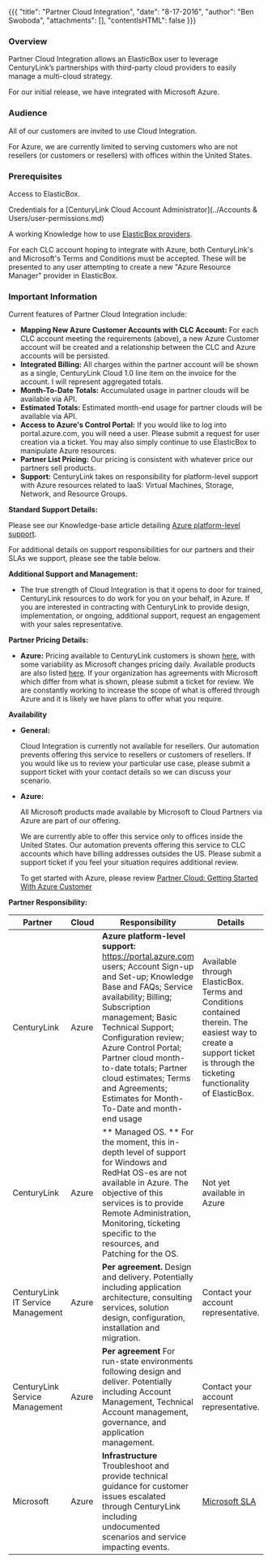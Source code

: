 {{{
  "title": "Partner Cloud Integration",
  "date": "8-17-2016",
  "author": "Ben Swoboda",
  "attachments": [],
  "contentIsHTML": false
}}}

### Overview

Partner Cloud Integration allows an ElasticBox user to leverage CenturyLink’s partnerships with third-party cloud providers to easily manage a multi-cloud strategy.

For our initial release, we have integrated with Microsoft Azure.


### Audience

All of our customers are invited to use Cloud Integration.

For Azure, we are currently limited to serving customers who are not resellers (or customers or resellers) with offices within the United States.

### Prerequisites

Access to ElasticBox.

Credentials for a [CenturyLink Cloud Account Administrator](../Accounts & Users/user-permissions.md)

A working Knowledge how to use [ElasticBox providers](https://ElasticBox.com/documentation/core-concepts/providers/).

For each CLC account hoping to integrate with Azure, both CenturyLink's and Microsoft's Terms and Conditions must be accepted. These will be presented to any user attempting to create a new "Azure Resource Manager" provider in ElasticBox.


### Important Information


Current features of Partner Cloud Integration include:
* **Mapping New Azure Customer Accounts with CLC Account:** For each CLC account meeting the requirements (above), a new Azure Customer account will be created and a relationship between the CLC and Azure accounts will be persisted.
* **Integrated Billing:** All charges within the partner account will be shown as a single, CenturyLink Cloud 1.0 line item on the invoice for the account. I will represent aggregated totals.
* **Month-To-Date Totals:** Accumulated usage in partner clouds will be available via API.
* **Estimated Totals:** Estimated month-end usage for partner clouds will be available via API.
* **Access to Azure's Control Portal:** If you would like to log into portal.azure.com, you will need a user. Please submit a request for user creation via a ticket. You may also simply continue to use ElasticBox to manipulate Azure resources.
* **Partner List Pricing:** Our pricing is consistent with whatever price our partners sell products.
* **Support:** CenturyLink takes on responsibility for platform-level support with Azure resources related to IaaS: Virtual Machines, Storage, Network, and Resource Groups.

**Standard Support Details:**

Please see our Knowledge-base article detailing [Azure platform-level support](../ElasticBox/partner-cloud-integration-azure-support.md).

For additional details on support responsibilities for our partners and their SLAs we support, please see the table below.

**Additional Support and Management:**
* The true strength of Cloud Integration is that it opens to door for trained, CenturyLink resources to do work for you on your behalf, in Azure. If you are interested in contracting with CenturyLink to provide design, implementation, or ongoing, additional support, request an engagement with your sales representative.


**Partner Pricing Details:**
* **Azure:** Pricing available to CenturyLink customers is shown [here](https://www.ctl.io/pricing), with some variability as Microsoft changes pricing daily. Available products are also listed [here](../ElasticBox/partner-cloud-integration-azure-permissions.md). If your organization has agreements with Microsoft which differ from what is shown, please submit a ticket for review. We are constantly working to increase the scope of what is offered through Azure and it is likely we have plans to offer what you require.


**Availability**
* **General:**

  Cloud Integration is currently not available for resellers. Our automation prevents offering this service to resellers or customers of resellers. If you would like us to review your particular use case, please submit a support ticket with your contact details so we can discuss your scenario.

* **Azure:**

  All Microsoft products made available by Microsoft to Cloud Partners via Azure are part of our offering.

  We are currently able to offer this service only to offices inside the United States. Our automation prevents offering this service to CLC accounts which have billing addresses outsides the US. Please submit a support ticket if you feel your situation requires additional review.

  To get started with Azure, please review [Partner Cloud: Getting Started With Azure Customer](../elasticbox/partner-cloud-integration-azure-new.md)


**Partner Responsibility:**

  Partner | Cloud | Responsibility | Details
--- | --- | --- | ---
CenturyLink  | Azure |   **Azure platform-level support:** https://portal.azure.com users; Account Sign-up and Set-up; Knowledge Base and FAQs; Service availability; Billing; Subscription management; Basic Technical Support; Configuration review; Azure Control Portal; Partner cloud month-to-date totals; Partner cloud estimates; Terms and Agreements; Estimates for Month-To-Date and month-end usage | Available through ElasticBox. Terms and Conditions contained therein. The easiest way to create a support ticket is through the ticketing functionality of ElasticBox.
CenturyLink | Azure | ** Managed OS. ** For the moment, this in-depth level of support for Windows and RedHat OS-es are not available in Azure. The objective of this services is to provide Remote Administration, Monitoring, ticketing specific to the resources, and Patching for the OS. | Not yet available in Azure
CenturyLink IT Service Management | Azure | **Per agreement.** Design and delivery. Potentially including application architecture, consulting services, solution design, configuration, installation and migration.| Contact your account representative.
CenturyLink Service Management | Azure | **Per agreement** For run-state environments following design and deliver. Potentially including Account Management, Technical Account management, governance, and application management. | Contact your account representative.
Microsoft | Azure | **Infrastructure** Troubleshoot and provide technical guidance for customer issues escalated through CenturyLink including undocumented scenarios and service impacting events.  | [Microsoft SLA](http://www.microsoftvolumelicensing.com/DocumentSearch.aspx?Mode=3&DocumentTypeId=37)
